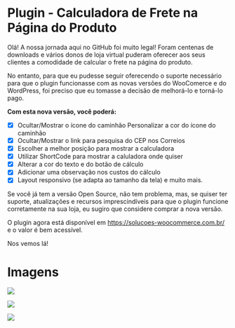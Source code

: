 # Plugin - Calculadora de Frete na Página do Produto

Olá!
A nossa jornada aqui no GitHub foi muito legal! Foram centenas de downloads e vários donos de loja virtual puderam oferecer aos seus clientes a comodidade de calcular o frete na página do produto.

No entanto, para que eu pudesse seguir oferecendo o suporte necessário para que o plugin funcionasse com as novas versões do WooComerce e do WordPress, foi preciso que eu tomasse a decisão de melhorá-lo e torná-lo pago.

**Com esta nova versão, você poderá:**

 - [x] Ocultar/Mostrar o ícone do caminhão  Personalizar a cor do ícone do caminhão  
  - [x] Ocultar/Mostrar o link para pesquisa do CEP nos Correios 
  - [x] Escolher a melhor posição para mostrar a calculadora
  - [x] Utilizar ShortCode para mostrar a caluladora onde quiser 
  - [x] Alterar a cor do texto e do botão de cálculo
  - [x] Adicionar uma observação nos custos do cálculo
  - [x] Layout responsivo (se adapta ao tamanho da tela) e muito mais.

Se você já tem a versão Open Source, não tem problema, mas, se quiser ter suporte, atualizações e recursos imprescindíveis para que o plugin funcione corretamente na sua loja, eu sugiro que considere comprar a nova versão.

O plugin agora está disponível em https://solucoes-woocommerce.com.br/ e o valor é bem acessível.


Nos vemos lá! 


# Imagens

![](https://solucoes-woocommerce.com.br/assets/images/w4.png??raw=true)

![](https://solucoes-woocommerce.com.br/assets/images/w3.png??raw=true)

![](https://solucoes-woocommerce.com.br/assets/images/w1.png??raw=true)
